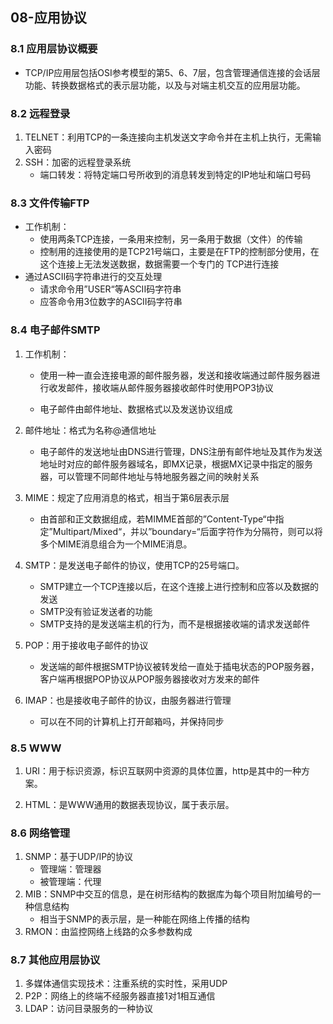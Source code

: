 ## 08-应用协议

### 8.1 应用层协议概要

- TCP/IP应用层包括OSI参考模型的第5、6、7层，包含管理通信连接的会话层功能、转换数据格式的表示层功能，以及与对端主机交互的应用层功能。

### 8.2 远程登录

1. TELNET：利用TCP的一条连接向主机发送文字命令并在主机上执行，无需输入密码
2. SSH：加密的远程登录系统
   - 端口转发：将特定端口号所收到的消息转发到特定的IP地址和端口号码

### 8.3 文件传输FTP

- 工作机制：
  - 使用两条TCP连接，一条用来控制，另一条用于数据（文件）的传输
  - 控制用的连接使用的是TCP21号端口，主要是在FTP的控制部分使用，在这个连接上无法发送数据，数据需要一个专门的 TCP进行连接
- 通过ASCII码字符串进行的交互处理
  - 请求命令用”USER“等ASCII码字符串
  - 应答命令用3位数字的ASCII码字符串

### 8.4 电子邮件SMTP

1. 工作机制：

   - 使用一种一直会连接电源的邮件服务器，发送和接收端通过邮件服务器进行收发邮件，接收端从邮件服务器接收邮件时使用POP3协议

   - 电子邮件由邮件地址、数据格式以及发送协议组成

2. 邮件地址：格式为名称@通信地址
   - 电子邮件的发送地址由DNS进行管理，DNS注册有邮件地址及其作为发送地址时对应的邮件服务器域名，即MX记录，根据MX记录中指定的服务器，可以管理不同邮件地址与特地服务器之间的映射关系
3. MIME：规定了应用消息的格式，相当于第6层表示层
   - 由首部和正文数据组成，若MIMME首部的”Content-Type“中指定”Multipart/Mixed“，并以”boundary=“后面字符作为分隔符，则可以将多个MIME消息组合为一个MIME消息。
4. SMTP：是发送电子邮件的协议，使用TCP的25号端口。
   - SMTP建立一个TCP连接以后，在这个连接上进行控制和应答以及数据的发送
   - SMTP没有验证发送者的功能
   - SMTP支持的是发送端主机的行为，而不是根据接收端的请求发送邮件
5. POP：用于接收电子邮件的协议
   - 发送端的邮件根据SMTP协议被转发给一直处于插电状态的POP服务器，客户端再根据POP协议从POP服务器接收对方发来的邮件
6. IMAP：也是接收电子邮件的协议，由服务器进行管理
   - 可以在不同的计算机上打开邮箱吗，并保持同步

### 8.5 WWW

1. URI：用于标识资源，标识互联网中资源的具体位置，http是其中的一种方案。

2. HTML：是WWW通用的数据表现协议，属于表示层。

### 8.6 网络管理

1. SNMP：基于UDP/IP的协议
   - 管理端：管理器
   - 被管理端：代理
2. MIB：SNMP中交互的信息，是在树形结构的数据库为每个项目附加编号的一种信息结构
   - 相当于SNMP的表示层，是一种能在网络上传播的结构
3. RMON：由监控网络上线路的众多参数构成

### 8.7 其他应用层协议

1. 多媒体通信实现技术：注重系统的实时性，采用UDP
2. P2P：网络上的终端不经服务器直接1对1相互通信
3. LDAP：访问目录服务的一种协议